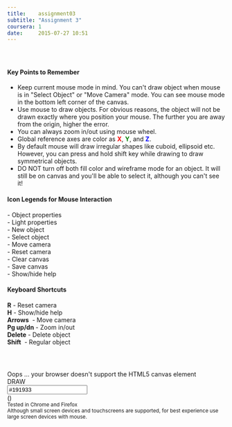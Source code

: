 ```yaml
---
title:    assignment03
subtitle: "Assignment 3"
coursera: 1
date:     2015-07-27 10:51
---
```


<div id="objectGroup" class="col-md-3 col-sm-6 col-xs-12 control-panel-group control-panel-group-left">
    <span title="Object Properties" id="objectPanelTitle" class ="control-panel-title" onclick="toggleControls('objectPanel')" style="font-size: 1.5em; padding-left: 10px;">
        <i class="fa fa-codepen"></i>
    </span>
    <div id="objectPanel" class="control-panel" style="display: none;">
        <div class="row">
            <div class="col-md-12 col-sm-12 col-xs-12">
                <div class="col-md-8 col-sm-8  col-xs-8 text-right">
                    <select id="shapeSelector" onchange="selectObject(this.value)" style="width: 100%">
                        <option value="0">Select Object</option>
                    </select>
                </div>
                <div class="col-md-2 col-sm-2 col-xs-2">
                    <input class="color {hash: true, required: false} color-round" id="objColUI" value="#ff0000" onchange="setColor(this.value)" />
                </div>
                <div class="col-md-2 col-sm-2 col-xs-2">
                    <span class ="control-panel-title" onclick="deleteObject()" style="color: #222;"><i class="fa fa-trash-o fa-lg"></i></span>
                </div>
            </div>
        </div>
        <div class="row">
            <div class="col-md-10 col-md-offset-1">
                <div class="col-md-8 col-xs-2"><b>Light</b></div>
                <div class="col-md-4 col-xs-2 checkBoxSlider">
                    <input type="checkbox" id="uiObjectLight" onchange="enableLight(this.checked)" checked />
                    <label for="uiObjectLight"></label>
                </div>
            </div>
            <div class="col-md-10 col-md-offset-1">
                <div class="col-md-8 col-xs-2"><b>Fill</b></div>
                <div class="col-md-4 col-xs-2 checkBoxSlider">
                    <input type="checkbox" id="uiObjectFill" onchange="enableFill(this.checked)" checked />
                    <label for="uiObjectFill"></label>
                </div>
            </div>
            <div class="col-md-10 col-md-offset-1">
                <div class="col-md-8 col-xs-2"><b>Wire</b></div>
                <div class="col-md-4 col-xs-2 checkBoxSlider">
                    <input type="checkbox" id="uiObjectWireFrame" onchange="enableWireFrame(this.checked)" />
                    <label for="uiObjectWireFrame"></label>
                </div>
            </div>
        </div>
        <div class="row">
            <div class="col-md-12 col-md-push-0 col-xs-3 col-xs-push-1 text-center"><b>Scale</b></div>
            <div class="col-md-12 col-md-pull-0 col-xs-9 col-xs-pull-1 text-center">
                <b>X</b> <input id="uiObjectPos_00" type="range" min="0.0" max="5.0" step="0.1" value="1.0" oninput="setScale(0, this.value)" style="" /> <span class="slider-value" id="uiObjectPosVal_00">1.0</span>
            </div>
            <div class="col-md-12 col-md-offset-0 col-md-pull-0 col-xs-9 col-xs-offset-3 col-xs-pull-1 text-center">
                <b>Y</b> <input id="uiObjectPos_10" type="range" min="0.0" max="5.0" step="0.1" value="1.0" oninput="setScale(1, this.value)" style="" /> <span class="slider-value" id="uiObjectPosVal_10">1.0</span>
            </div>
            <div class="col-md-12 col-md-offset-0 col-md-pull-0 col-xs-9 col-xs-offset-3 col-xs-pull-1 text-center">
                <b>Z</b> <input id="uiObjectPos_20" type="range" min="0.0" max="5.0" step="0.1" value="1.0" oninput="setScale(2, this.value)" style="" /> <span class="slider-value" id="uiObjectPosVal_20">1.0</span>
            </div>
        </div>
        <div class="row">
            <div class="col-md-12 col-md-push-0 col-xs-3 col-xs-push-1 text-center"><b>Rotate</b></div>
            <div class="col-md-12 col-md-pull-0 col-xs-9 col-xs-pull-1 text-center">
                <b>X</b> <input id="uiObjectPos_01" type="range" min="0" max="360" step="1" value="0" oninput="setRotation(0, this.value)" style="" /> <span class="slider-value" id="uiObjectPosVal_01">0</span>
            </div>
            <div class="col-md-12 col-md-offset-0 col-md-pull-0 col-xs-9 col-xs-offset-3 col-xs-pull-1 text-center">
                <b>Y</b> <input id="uiObjectPos_11" type="range" min="0" max="360" step="1" value="0" oninput="setRotation(1, this.value)" style="" /> <span class="slider-value" id="uiObjectPosVal_11">0</span>
            </div>
            <div class="col-md-12 col-md-offset-0 col-md-pull-0 col-xs-9 col-xs-offset-3 col-xs-pull-1 text-center">
                <b>Z</b> <input id="uiObjectPos_21" type="range" min="0" max="360" step="1" value="0" oninput="setRotation(2, this.value)" style="" /> <span class="slider-value" id="uiObjectPosVal_21">0</span>
            </div>
        </div>
        <div class="row">
            <div class="col-md-12 col-md-push-0 col-xs-3 col-xs-push-1 text-center"><b>Move</b></div>
            <div class="col-md-12 col-md-pull-0 col-xs-9 col-xs-pull-1 text-center">
                <b>X</b> <input id="uiObjectPos_02" type="range" min="-4.0" max="4.0" step="0.1" value="0.0" oninput="setTranslation(0, this.value)" style="" /> <span class="slider-value" id="uiObjectPosVal_02">0.0</span>
            </div>
            <div class="col-md-12 col-md-offset-0 col-md-pull-0 col-xs-9 col-xs-offset-3 col-xs-pull-1 text-center">
                <b>Y</b> <input id="uiObjectPos_12" type="range" min="-4.0" max="4.0" step="0.1" value="0.0" oninput="setTranslation(1, this.value)" style="" /> <span class="slider-value" id="uiObjectPosVal_12">0.0</span>
            </div>
            <div class="col-md-12 col-md-offset-0 col-md-pull-0 col-xs-9 col-xs-offset-3 col-xs-pull-1 text-center">
                <b>Z</b> <input id="uiObjectPos_22" type="range" min="-4.0" max="4.0" step="0.1" value="0.0" oninput="setTranslation(2, this.value)" style="" /> <span class="slider-value" id="uiObjectPosVal_22">0.0</span>
            </div>
        </div>
    </div>
</div>

<div id="helpPanel" class="col-md-10 col-md-offset-1 col-xs-12 help-panel control-panel">
    <div class="row hide-for-sm text-center"><h4><b>Key Points to Remember</b></h4></div>
    <div class="row hide-for-sm">
        <div class="col-xs-10 col-xs-offset-1 text-justify">
            <ul class="fa-ul">
                <li><i class="fa-li fa fa-check-square"></i>Keep current mouse mode in mind. You can't draw object when mouse is in "Select Object" or "Move Camera" mode. You can see mouse mode in the bottom left corner of the canvas.</li>
                <li><i class="fa-li fa fa-check-square"></i>Use mouse to draw objects. For obvious reasons, the object will not be drawn exactly where you position your mouse. The further you are away from the origin, higher the error.</li>
                <li><i class="fa-li fa fa-check-square"></i>You can always zoom in/out using mouse wheel.</li>
                <li><i class="fa-li fa fa-check-square"></i>Global reference axes are color as <b style="color: red">X</b>, <b style="color: green">Y</b>, and <b style="color: blue">Z</b>.</li>
                <li><i class="fa-li fa fa-check-square"></i>By default mouse will draw irregular shapes like cuboid, ellipsoid etc. However, you can press and hold shift key while drawing to draw symmetrical objects.</li>
                <li><i class="fa-li fa fa-check-square"></i>DO NOT turn off both fill color and wireframe mode for an object. It will still be on canvas and you'll be able to select it, although you can't see it!</li>
            </ul>
        </div>
    </div>
    <div class="row">
        <div class="row text-center"><h4><b>Icon Legends for Mouse Interaction</b></h4></div>
        <div class="col-xs-4">
            <div class="row">
                <div class="col-xs-10 col-xs-offset-1">
                    <i class="fa fa-codepen fa-fw"></i> - Object properties
                </div>
            </div>
            <div class="row">
                <div class="col-xs-10 col-xs-offset-1">
                    <i class="fa fa-lightbulb-o fa-fw"></i> - Light properties
                </div>
            </div>
            <div class="row">
                <div class="col-xs-10 col-xs-offset-1">
                    <i class="fa fa-plus fa-fw"></i> - New object
                </div>
            </div>
        </div>
        <div class="col-xs-4">
            <div class="row">
                <div class="col-xs-10 col-xs-offset-1">
                    <i class="fa fa-mouse-pointer fa-fw"></i> - Select object
                </div>
            </div>
            <div class="row">
                <div class="col-xs-10 col-xs-offset-1">
                    <i class="fa fa-arrows fa-fw"></i> - Move camera
                </div>
            </div>
            <div class="row">
                <div class="col-xs-10 col-xs-offset-1">
                    <i class="fa fa-arrows-alt fa-fw"></i> - Reset camera
                </div>
            </div>
        </div>
        <div class="col-xs-4">
            <div class="row">
                <div class="col-xs-10 col-xs-offset-1">
                    <i class="fa fa-refresh fa-fw"></i> - Clear canvas
                </div>
            </div>
            <div class="row">
                <div class="col-xs-10 col-xs-offset-1">
                    <i class="fa fa-floppy-o fa-fw"></i> - Save canvas
                </div>
            </div>
            <div class="row">
                <div class="col-xs-10 col-xs-offset-1">
                    <i class="fa fa-question fa-fw"></i> - Show/hide help
                </div>
            </div>
         </div>
    </div>
    <div class="row">
        <div class="row text-center"><h4><b>Keyboard Shortcuts</b></h4></div>
        <div class="col-xs-4">
            <div class="row">
                <div class="col-xs-10 col-xs-offset-1">
                    <b>R</b> - Reset camera
                </div>
            </div>
            <div class="row">
                <div class="col-xs-10 col-xs-offset-1">
                    <b>H</b> - Show/hide help
                </div>
            </div>
        </div>
        <div class="col-xs-4">
            <div class="row">
                <div class="col-xs-10 col-xs-offset-1">
                    <b>Arrows</b> &nbsp;- Move camera
                </div>
            </div>
            <div class="row">
                <div class="col-xs-10 col-xs-offset-1">
                    <b>Pg up/dn</b> - Zoom in/out
                </div>
            </div>
         </div>
        <div class="col-xs-4">
            <div class="row">
                <div class="col-xs-10 col-xs-offset-1">
                    <b>Delete</b> - Delete object
                </div>
            </div>
            <div class="row">
                <div class="col-xs-10 col-xs-offset-1">
                    <b>Shift</b> &nbsp;- Regular object 
                </div>
            </div>
         </div>
    </div>
    <div class="row text-center" style="padding-top: 10px;">
        <span title="Close" class="control-panel-title" onclick="toggleControls('helpPanel')" style="color: #222;">
            <i class="fa fa-times-circle-o fa-2x"></i>
        </span>
    </div>
</div>

<div id="lightGroup" class="col-md-3 col-sm-4 col-xs-9 text-right control-panel-group control-panel-group-right">
    <span title="Light Properties" id="lightPanelTitle" class="control-panel-title" onclick="toggleControls('lightPanel')" style="padding-right: 10px;">
        <i class="fa fa-lightbulb-o fa-2x"></i>
    </span>
    <div id="lightPanel" class="control-panel" style="display: none;">
        <div class="row">
            <div class="col-md-12 col-xs-12">
                <div class="col-md-6 col-xs-6 text-left">Ambience</div>
                <div class="col-md-2 col-xs-2 text-center">
                    <input class="color {hash: true, required: false} color-round" value="#333333" onchange="setAmbientLightColor(this.value)" />
                </div>
                <div class="col-md-4 col-xs-4 checkBoxSlider">
                    <input type="checkbox" id="ambientLight" checked />
                    <label for="ambientLight"></label>
                </div>
            </div>
        </div>
        <div class="row">
            <div class="col-md-12 col-xs-12">
                <div class="col-md-6 col-xs-6 text-left" style="padding-right: 0px;">Directional</div>
                <div class="col-md-2 col-xs-2 text-center">
                    <input class="color {hash: true, required: false} color-round" value="#ffffff" onchange="setPointLightColor(this.value)" />
                </div>
                <div class="col-md-4 col-xs-4 checkBoxSlider">
                    <input type="checkbox" id="pointLight" checked />
                    <label for="pointLight"></label>
                </div>
            </div>
        </div>
        <div class="row">
            <div class="col-md-12">
                <div class="col-md-12 text-center">Position</div>
                <div class="col-md-12 text-center">
                    X <input id="uiPointLightPos_0" type="range" min="-10.0" max="10.0" step="0.1" value="0.0" oninput="setPointLightPos(0, this.value)" /> <span class="slider-value" id="uiPointLightPosVal_0">0.0</span>
                </div>
                <div class="col-md-12 text-center">
                    Y <input id="uiPointLightPos_1" type="range" min="-10.0" max="10.0" step="0.1" value="0.0" oninput="setPointLightPos(1, this.value)" /> <span class="slider-value" id="uiPointLightPosVal_1">0.0</span>
                </div>
                <div class="col-md-12 text-center">
                    Z <input id="uiPointLightPos_2" type="range" min="-10.0" max="10.0" step="0.1" value="1.0" oninput="setPointLightPos(2, this.value)" /> <span class="slider-value" id="uiPointLightPosVal_2">1.0</span>
                </div>
            </div>
        </div>
    </div>
</div>

<div class="row" style="margin-top: 30px;">
    <div class="col-md-12">
        <canvas id="gl-canvas" width="1024" height="512">
            Oops ... your browser doesn't support the HTML5 canvas element
        </canvas>
        <canvas id="gl-canvas-xs" width="512" height="512" style="display: none;">
            Oops ... your browser doesn't support the HTML5 canvas element
        </canvas>
        <div class="mouse-mode">
            <span id="mouseMode">DRAW</span>
        </div>
    </div>
</div>

<div class="row">
<div id="othersGroup" class="col-md-6 col-md-offset-3 col-sm-8 col-sm-offset-2 col-xs-10 col-xs-offset-1 control-panel-group-bottom">
    <div class="col-md-1 col-sm-1 col-xs-1 panel-cell">
        <span title="Add New Object" id="newObjectPanelTitle" class ="control-panel-title" onclick="toggleControls('newObjectPanel')">
            <i class="fa fa-plus fa-2x"></i>
        </span>
    </div>
    <div class="col-md-1 col-sm-1 col-xs-1 panel-cell">
        <span title="Pick Object" class ="control-panel-title" onclick="enablePicking()">
            <i class="fa fa-mouse-pointer fa-2x"></i>
        </span>
    </div>
    <div class="col-md-1 col-sm-1 col-xs-1 panel-cell">
        <span title="Move Camera" class ="control-panel-title" onclick="enableCameraMove()">
            <i class="fa fa-arrows fa-2x"></i>
        </span>
    </div>
    <div class="col-md-1 col-sm-1 col-xs-1 panel-cell">
        <span title="Reset Axes" class ="control-panel-title" onclick="resetAxes()">
            <i class="fa fa-arrows-alt fa-2x"></i>
        </span>
    </div>
    <div class="col-md-1 col-sm-1 col-xs-1 panel-cell">
        <span title="Clear Canvas" class ="control-panel-title" onclick="resetCanvas()">
            <i class="fa fa-refresh fa-2x"></i>
        </span>
    </div>
    <div class="col-md-1 col-sm-1 col-xs-1 panel-cell">
        <input title="Canvas Color" class="color {hash: true, required: false} color-round-big" value="#191933" onchange="setBGColor(this.value)" />
    </div>
    <div class="col-md-1 col-sm-1 col-xs-1 panel-cell">
        <span title="Save Image" class ="control-panel-title" onclick="saveImage()">
            <i class="fa fa-floppy-o fa-2x"></i>
        </span>
    </div>
    <div class="col-md-1 col-sm-1 col-xs-1 panel-cell">
        <span title="Help" id="helpPanelTitle" class ="control-panel-title" onclick="toggleControls('helpPanel')">
            <i class="fa fa-question fa-2x"></i>
        </span>
    </div>
    <div id="newObjectPanel" style="display: none;">
        <div class="row">
            <div class="col-md-6 col-md-offset-3 col-sm-6 col-sm-offset-3 col-xs-10 col-xs-offset-1 text-center control-panel-bottom">
                <img title="Cube" src="{{ '/assets/img/cube.png' | prepend: site.baseurl }}" onclick="selectShape(4)" />
                <img title="Sphere" src="{{ '/assets/img/sphere.png' | prepend: site.baseurl }}" onclick="selectShape(5)" />
                <img title="Cylinder" src="{{ '/assets/img/cylinder.png' | prepend: site.baseurl }}" onclick="selectShape(6)" />
                <img title="Cone" src="{{ '/assets/img/cone.png' | prepend: site.baseurl }}" onclick="selectShape(7)" />
            </div>
        </div>
    </div>
</div>
</div>

<div class="row">
    <div class="col-md-12 text-center">
        (<span id="info"></span>)<br/>
    </div>
    <div class="col-md-12 text-center">
        <small>Tested in Chrome and Firefox</small><br/>
        <small>Although small screen devices and touchscreens are supported, for best experience use large screen devices with mouse.</small><br/><br/>
    </div>
</div>